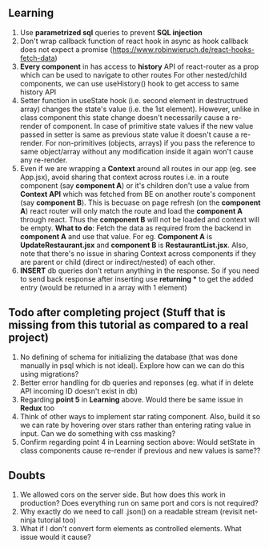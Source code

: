 ## Learning
1. Use **parametrized sql** queries to prevent **SQL injection**
2. Don't wrap callback function of react hook in async as hook callback does not expect a promise (https://www.robinwieruch.de/react-hooks-fetch-data)
3. **Every component** in <Route component=...> has access to **history** API of react-router as a prop which can be used to navigate to other routes 
   For other nested/child components, we can use useHistory() hook to get access to same history API
4. Setter function in useState hook (i.e. second element in destructrued array) changes the state's value (i.e. the 1st element). However, unlike in class component this state change doesn't necessarily cause a re-render of component. In case of primitive state values if the new value passed in setter is same as previous state value it doesn't cause a re-render. For non-primitives (objects, arrays) if you pass the reference to same object/array without any modification inside it again won't cause any re-render.
5. Even if we are wrapping a **Context** around all routes in our app (eg. see App.jsx), avoid sharing that context across routes i.e. in a route component (say **component A**) or it's children don't use a value from **Context API** which was fetched from BE on another route's component (say **component B**). This is becuase on page refresh (on the **component A**) react router will only match the route and load the **component A** through react. Thus the **component B** will not be loaded and context will be empty. **What to do**: Fetch the data as required from the backend in **component A** and use that value. For eg. **Component A** is **UpdateRestaurant.jsx** and **component B** is **RestaurantList.jsx**. Also, note that there's no issue in sharing Context across components if they are parent or child (direct or indirect/nested) of each other.
6. **INSERT** db queries don't return anything in the response. So if you need to send back response after inserting use **returning \*** to get the added entry (would be returned in a array with 1 element)

## Todo after completing project (Stuff that is missing from this tutorial as compared to a real project)
1. No defining of schema for initializing the database (that was done manually in psql which is not ideal). Explore how can we can do this using migrations?
2. Better error handling for db queries and reponses (eg. what if in delete API incoming ID doesn't exist in db)
3. Regarding **point 5** in **Learning** above. Would there be same issue in **Redux** too
4. Think of other ways to implement star rating component. Also, build it so we can rate by hovering over stars rather than entering rating value in input. Can we do something with css masking?
5. Confirm regarding point 4 in Learning section above: Would setState in class components cause re-render if previous and new values is same??

## Doubts
1. We allowed cors on the server side. But how does this work in production? Does everything run on same port and cors is not required?
2. Why exactly do we need to call .json() on a readable stream (revisit net-ninja tutorial too)
3. What if I don't convert form elements as controlled elements. What issue would it cause?